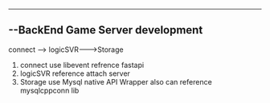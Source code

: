 ------------------------------------
--BackEnd Game Server development
-------------------------------------
connect --> logicSVR--->Storage
1. connect
	use libevent
	refrence fastapi
2. logicSVR
	reference attach server
3. Storage
	use Mysql native API Wrapper
	also can reference  mysqlcppconn lib
